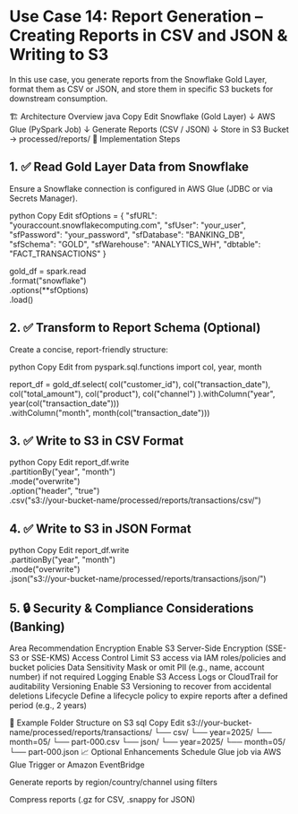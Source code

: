 # Use Case 14: Report Generation – Creating Reports in CSV and JSON & Writing to S3
In this use case, you generate reports from the Snowflake Gold Layer, format them as CSV or JSON, and store them in specific S3 buckets for downstream consumption.

🏗️ Architecture Overview
java
Copy
Edit
Snowflake (Gold Layer)
     ↓
AWS Glue (PySpark Job)
     ↓
Generate Reports (CSV / JSON)
     ↓
Store in S3 Bucket → processed/reports/
🔧 Implementation Steps
## 1. ✅ Read Gold Layer Data from Snowflake
Ensure a Snowflake connection is configured in AWS Glue (JDBC or via Secrets Manager).

python
Copy
Edit
sfOptions = {
    "sfURL": "youraccount.snowflakecomputing.com",
    "sfUser": "your_user",
    "sfPassword": "your_password",
    "sfDatabase": "BANKING_DB",
    "sfSchema": "GOLD",
    "sfWarehouse": "ANALYTICS_WH",
    "dbtable": "FACT_TRANSACTIONS"
}

gold_df = spark.read \
    .format("snowflake") \
    .options(**sfOptions) \
    .load()
## 2. ✅ Transform to Report Schema (Optional)
Create a concise, report-friendly structure:

python
Copy
Edit
from pyspark.sql.functions import col, year, month

report_df = gold_df.select(
    col("customer_id"),
    col("transaction_date"),
    col("total_amount"),
    col("product"),
    col("channel")
).withColumn("year", year(col("transaction_date"))) \
 .withColumn("month", month(col("transaction_date")))
## 3. ✅ Write to S3 in CSV Format
python
Copy
Edit
report_df.write \
    .partitionBy("year", "month") \
    .mode("overwrite") \
    .option("header", "true") \
    .csv("s3://your-bucket-name/processed/reports/transactions/csv/")
## 4. ✅ Write to S3 in JSON Format
python
Copy
Edit
report_df.write \
    .partitionBy("year", "month") \
    .mode("overwrite") \
    .json("s3://your-bucket-name/processed/reports/transactions/json/")
## 5. 🔒 Security & Compliance Considerations (Banking)
Area	Recommendation
Encryption	Enable S3 Server-Side Encryption (SSE-S3 or SSE-KMS)
Access Control	Limit S3 access via IAM roles/policies and bucket policies
Data Sensitivity	Mask or omit PII (e.g., name, account number) if not required
Logging	Enable S3 Access Logs or CloudTrail for auditability
Versioning	Enable S3 Versioning to recover from accidental deletions
Lifecycle	Define a lifecycle policy to expire reports after a defined period (e.g., 2 years)

📅 Example Folder Structure on S3
sql
Copy
Edit
s3://your-bucket-name/processed/reports/transactions/
    └── csv/
        └── year=2025/
            └── month=05/
                └── part-000.csv
    └── json/
        └── year=2025/
            └── month=05/
                └── part-000.json
📈 Optional Enhancements
Schedule Glue job via AWS Glue Trigger or Amazon EventBridge

Generate reports by region/country/channel using filters

Compress reports (.gz for CSV, .snappy for JSON)
